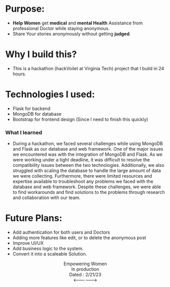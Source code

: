# Purpose:
* **Help Women** get **medical** and **mental Health** Assistance from professional Doctor while staying anonymous.
* Share Your stories anonymously without getting **judged**.

# Why I build this?
* This is a hackathon (hackVoilet at Virginia Tech) project that I build in 24 hours.

# Technologies I used:
* Flask for backend 
* MongoDB for database
* Bootstrap for frontend design (Since I need to finish this quickly)



### What I learned

* During a hackathon, we faced several challenges while using MongoDB and Flask as our database and web framework. One of the major issues we encountered was with the integration of MongoDB and Flask. As we were working under a tight deadline, it was difficult to resolve the compatibility issues between the two technologies. Additionally, we also struggled with scaling the database to handle the large amount of data we were collecting. Furthermore, there were limited resources and expertise available to troubleshoot any problems we faced with the database and web framework. Despite these challenges, we were able to find workarounds and find solutions to the problems through research and collaboration with our team.


# Future Plans: 

* Add authentication for both users and Doctors
* Adding more features like edit, or to delete the anonymous post
* Improve UI/UX
* Add business logic to the system.
* Convert it into a scaleable Solution.

<div align="center">Empowering Women</div>
<div align="center">In production</div>
<div align="center">Dated : 2/21/23</div>
<div align="center"><------></div>
